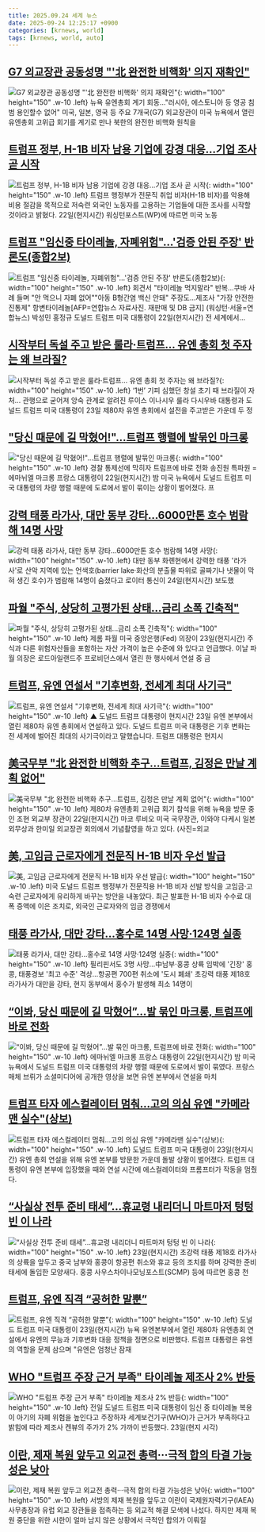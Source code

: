 ```yaml
---
title: 2025.09.24 세계 뉴스
date: 2025-09-24 12:25:17 +0900
categories: [krnews, world]
tags: [krnews, world, auto]
---
```

## [G7 외교장관 공동성명 "'北 완전한 비핵화' 의지 재확인"](https://n.news.naver.com/mnews/article/001/0015645056)

![G7 외교장관 공동성명 "'北 완전한 비핵화' 의지 재확인"](https://mimgnews.pstatic.net/image/origin/001/2025/09/24/15645056.jpg?type=nf220_150){: width="100" height="150" .w-10 .left}
뉴욕 유엔총회 계기 회동…"러시아, 에스토니아 등 영공 침범 용인할수 없어" 미국, 일본, 영국 등 주요 7개국(G7) 외교장관이 미국 뉴욕에서 열린 유엔총회 고위급 회기를 계기로 만나 북한의 완전한 비핵화 원칙을

## [트럼프 정부, H-1B 비자 남용 기업에 강경 대응…기업 조사 곧 시작](https://n.news.naver.com/mnews/article/421/0008503919)

![트럼프 정부, H-1B 비자 남용 기업에 강경 대응…기업 조사 곧 시작](https://mimgnews.pstatic.net/image/origin/421/2025/09/23/8503919.jpg?type=nf220_150){: width="100" height="150" .w-10 .left}
트럼프 행정부가 전문직 취업 비자(H-1B 비자)를 악용해 비용 절감을 목적으로 저숙련 외국인 노동자를 고용하는 기업들에 대한 조사를 시작할 것이라고 밝혔다. 22일(현지시간) 워싱턴포스트(WP)에 따르면 미국 노동

## [트럼프 "임신중 타이레놀, 자폐위험"…'검증 안된 주장' 반론도(종합2보)](https://n.news.naver.com/mnews/article/001/0015643879)

![트럼프 "임신중 타이레놀, 자폐위험"…'검증 안된 주장' 반론도(종합2보)](https://mimgnews.pstatic.net/image/origin/001/2025/09/23/15643879.jpg?type=nf220_150){: width="100" height="150" .w-10 .left}
회견서 "타이레놀 먹지말라" 반복…쿠바 사례 들며 "안 먹으니 자폐 없어""아동 B형간염 백신 안돼" 주장도…제조사 "가장 안전한 진통제" 항변타이레놀[AFP=연합뉴스 자료사진. 재판매 및 DB 금지] (워싱턴·서울=연합뉴스) 박성민 홍정규 도널드 트럼프 미국 대통령이 22일(현지시간) 전 세계에서...

## [시작부터 독설 주고 받은 룰라·트럼프… 유엔 총회 첫 주자는 왜 브라질?](https://n.news.naver.com/mnews/article/023/0003931025)

![시작부터 독설 주고 받은 룰라·트럼프… 유엔 총회 첫 주자는 왜 브라질?](https://mimgnews.pstatic.net/image/origin/023/2025/09/24/3931025.jpg?type=nf220_150){: width="100" height="150" .w-10 .left}
‘1번’ 기피 심했던 창설 초기 때 브라질이 자처… 관행으로 굳어져 앙숙 관계로 알려진 루이스 이나시우 룰라 다시우바 대통령과 도널드 트럼프 미국 대통령이 23일 제80차 유엔 총회에서 설전을 주고받은 가운데 두 정

## ["당신 때문에 길 막혔어!"…트럼프 행렬에 발묶인 마크롱](https://n.news.naver.com/mnews/article/001/0015644460)

!["당신 때문에 길 막혔어!"…트럼프 행렬에 발묶인 마크롱](https://mimgnews.pstatic.net/image/origin/001/2025/09/23/15644460.jpg?type=nf220_150){: width="100" height="150" .w-10 .left}
경찰 통제선에 막히자 트럼프에 바로 전화 송진원 특파원 = 에마뉘엘 마크롱 프랑스 대통령이 22일(현지시간) 밤 미국 뉴욕에서 도널드 트럼프 미국 대통령의 차량 행렬 때문에 도로에서 발이 묶이는 상황이 벌어졌다. 프

## [강력 태풍 라가사, 대만 동부 강타…6000만톤 호수 범람해 14명 사망](https://n.news.naver.com/mnews/article/421/0008505134)

![강력 태풍 라가사, 대만 동부 강타…6000만톤 호수 범람해 14명 사망](https://mimgnews.pstatic.net/image/origin/421/2025/09/24/8505134.jpg?type=nf220_150){: width="100" height="150" .w-10 .left}
대만 동부 화롄현에서 강력한 태풍 '라가사'로 산악 지역에 있는 언색호(barrier lake·화산의 분출물 따위로 골짜기나 냇물이 막혀 생긴 호수)가 범람해 14명이 숨졌다고 로이터 통신이 24일(현지시간) 보도했

## [파월 "주식, 상당히 고평가된 상태…금리 소폭 긴축적"](https://n.news.naver.com/mnews/article/015/0005189216)

![파월 "주식, 상당히 고평가된 상태…금리 소폭 긴축적"](https://mimgnews.pstatic.net/image/origin/015/2025/09/24/5189216.jpg?type=nf220_150){: width="100" height="150" .w-10 .left}
제롬 파월 미국 중앙은행(Fed) 의장이 23일(현지시간) 주식과 다른 위험자산들을 포함하는 자산 가격이 높은 수준에 와 있다고 언급했다. 이날 파월 의장은 로드아일랜드주 프로비던스에서 열린 한 행사에서 연설 중 금

## [트럼프, 유엔 연설서 "기후변화, 전세계 최대 사기극"](https://n.news.naver.com/mnews/article/055/0001294977)

![트럼프, 유엔 연설서 "기후변화, 전세계 최대 사기극"](https://mimgnews.pstatic.net/image/origin/055/2025/09/24/1294977.jpg?type=nf220_150){: width="100" height="150" .w-10 .left}
▲ 도널드 트럼프 대통령이 현지시간 23일 유엔 본부에서 열린 제80차 유엔 총회에서 연설하고 있다. 도널드 트럼프 미국 대통령은 기후 변화는 전 세계에 벌어진 최대의 사기극이라고 말했습니다. 트럼프 대통령은 현지시

## [美국무부 "北 완전한 비핵화 추구…트럼프, 김정은 만날 계획 없어"](https://n.news.naver.com/mnews/article/018/0006123982)

![美국무부 "北 완전한 비핵화 추구…트럼프, 김정은 만날 계획 없어"](https://mimgnews.pstatic.net/image/origin/018/2025/09/24/6123982.jpg?type=nf220_150){: width="100" height="150" .w-10 .left}
제80차 유엔총회 고위급 회기 참석을 위해 뉴욕을 방문 중인 조현 외교부 장관이 22일(현지시간) 마코 루비오 미국 국무장관, 이와야 다케시 일본 외무상과 한미일 외교장관 회의에서 기념촬영을 하고 있다. (사진=외교

## [美, 고임금 근로자에게 전문직 H-1B 비자 우선 발급](https://n.news.naver.com/mnews/article/079/0004069474)

![美, 고임금 근로자에게 전문직 H-1B 비자 우선 발급](https://mimgnews.pstatic.net/image/origin/079/2025/09/24/4069474.jpg?type=nf220_150){: width="100" height="150" .w-10 .left}
미국 도널드 트럼프 행정부가 전문직용 H-1B 비자 선발 방식을 고임금·고숙련 근로자에게 유리하게 바꾸는 방안을 내놓았다. 최근 발표한 H-1B 비자 수수료 대폭 증액에 이은 조치로, 외국인 근로자와의 임금 경쟁에서

## [태풍 라가사, 대만 강타…홍수로 14명 사망·124명 실종](https://n.news.naver.com/mnews/article/001/0015645424)

![태풍 라가사, 대만 강타…홍수로 14명 사망·124명 실종](https://mimgnews.pstatic.net/image/origin/001/2025/09/24/15645424.jpg?type=nf220_150){: width="100" height="150" .w-10 .left}
필리핀서도 3명 사망…中남부·홍콩 상륙 임박에 '긴장' 홍콩, 태풍경보 '최고 수준' 격상…항공편 700편 취소에 '도시 폐쇄' 초강력 태풍 제18호 라가사가 대만을 강타, 현지 동부에서 홍수가 발생해 최소 14명이

## [“이봐, 당신 때문에 길 막혔어”…발 묶인 마크롱, 트럼프에 바로 전화](https://n.news.naver.com/mnews/article/029/0002983922)

![“이봐, 당신 때문에 길 막혔어”…발 묶인 마크롱, 트럼프에 바로 전화](https://mimgnews.pstatic.net/image/origin/029/2025/09/23/2983922.jpg?type=nf220_150){: width="100" height="150" .w-10 .left}
에마뉘엘 마크롱 프랑스 대통령이 22일(현지시간) 밤 미국 뉴욕에서 도널드 트럼프 미국 대통령의 차량 행렬 때문에 도로에서 발이 묶였다. 프랑스 매체 브뤼가 소셜미디어에 공개한 영상을 보면 유엔 본부에서 연설을 마치

## [트럼프 타자 에스컬레이터 멈춰…고의 의심 유엔 "카메라맨 실수"(상보)](https://n.news.naver.com/mnews/article/421/0008505197)

![트럼프 타자 에스컬레이터 멈춰…고의 의심 유엔 "카메라맨 실수"(상보)](https://mimgnews.pstatic.net/image/origin/421/2025/09/24/8505197.jpg?type=nf220_150){: width="100" height="150" .w-10 .left}
도널드 트럼프 미국 대통령이 23일(현지시간) 유엔 총회 연설을 위해 유엔 본부를 방문한 가운데 돌발 상황이 벌어졌다. 트럼프 대통령이 유엔 본부에 입장했을 때와 연설 시간에 에스컬레이터와 프롬프터가 작동을 멈췄다.

## [“사실상 전투 준비 태세”…휴교령 내리더니 마트마저 텅텅 빈 이 나라](https://n.news.naver.com/mnews/article/009/0005563871)

![“사실상 전투 준비 태세”…휴교령 내리더니 마트마저 텅텅 빈 이 나라](https://mimgnews.pstatic.net/image/origin/009/2025/09/24/5563871.jpg?type=nf220_150){: width="100" height="150" .w-10 .left}
23일(현지시간) 초강력 태풍 제18호 라가사의 상륙을 앞두고 중국 남부와 홍콩이 항공편 취소와 휴교 등의 조치를 하며 강력한 준비 태세에 돌입한 모양새다. 홍콩 사우스차이나모닝포스트(SCMP) 등에 따르면 홍콩 천

## [트럼프, 유엔 직격 “공허한 말뿐”](https://n.news.naver.com/mnews/article/014/0005411276)

![트럼프, 유엔 직격 “공허한 말뿐”](https://mimgnews.pstatic.net/image/origin/014/2025/09/24/5411276.jpg?type=nf220_150){: width="100" height="150" .w-10 .left}
도널드 트럼프 미국 대통령이 23일(현지시간) 뉴욕 유엔본부에서 열린 제80차 유엔총회 연설에서 유엔의 무능과 기후변화 대응 정책을 정면으로 비판했다. 트럼프 대통령은 유엔의 역할을 문제 삼으며 "유엔은 엄청난 잠재

## [WHO "트럼프 주장 근거 부족" 타이레놀 제조사 2% 반등](https://n.news.naver.com/mnews/article/421/0008504610)

![WHO "트럼프 주장 근거 부족" 타이레놀 제조사 2% 반등](https://mimgnews.pstatic.net/image/origin/421/2025/09/24/8504610.jpg?type=nf220_150){: width="100" height="150" .w-10 .left}
전일 도널드 트럼프 미국 대통령이 임신 중 타이레놀 복용이 아기의 자폐 위험을 높인다고 주장하자 세계보건기구(WHO)가 근거가 부족하다고 밝힘에 따라 제조사 켄뷰의 주가가 2% 가까이 반등했다. 23일(현지 시각)

## [이란, 제재 복원 앞두고 외교전 총력···극적 합의 타결 가능성은 낮아](https://n.news.naver.com/mnews/article/032/0003398289)

![이란, 제재 복원 앞두고 외교전 총력···극적 합의 타결 가능성은 낮아](https://mimgnews.pstatic.net/image/origin/032/2025/09/23/3398289.jpg?type=nf220_150){: width="100" height="150" .w-10 .left}
서방의 제재 복원을 앞두고 이란이 국제원자력기구(IAEA) 사무총장과 유럽 외교 장관들을 접촉하는 등 외교적 해결 모색에 나섰다. 하지만 제재 복원 중단을 위한 시한이 얼마 남지 않은 상황에서 극적인 합의가 이뤄질

